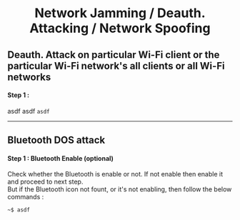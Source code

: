 <h1 align="center">Network Jamming / Deauth. Attacking / Network Spoofing</h1>

## Deauth. Attack on particular Wi-Fi client or the particular Wi-Fi network's all clients or all Wi-Fi networks




#### Step 1 : 
asdf asdf
`asdf`



---


## Bluetooth DOS attack

#### Step 1 : Bluetooth Enable (optional)
Check whether the Bluetooth is enable or not. If not enable then enable it and proceed to next step.  
But if the Bluetooth icon not fount, or it's not enabling, then follow the below commands :   
```
~$ asdf
```
